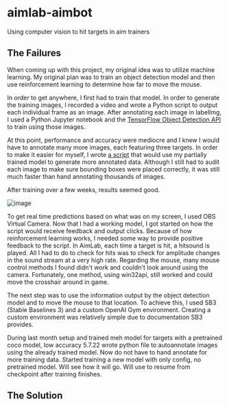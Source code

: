 # aimlab-aimbot
Using computer vision to hit targets in aim trainers

## The Failures
When coming up with this project, my original idea was to utilize machine learning. My original plan was to train an object detection model and then use reinforcement learning to determine how far to move the mouse. 

In order to get anywhere, I first had to train that model. In order to generate the training images, I recorded a video and wrote a Python script to output each individual frame as an image. After annotating each image in labelImg, I used a Python Jupyter notebook and the [TensorFlow Object Detection API](https://github.com/tensorflow/models/blob/master/research/object_detection/g3doc/tf2.md) to train using those images. 

At this point, performance and accuracy were mediocre and I knew I would have to annotate many more images, each featuring three targets. In order to make it easier for myself, I wrote [a script](https://github.com/overlordpro-sys/tfod-auto-annotate) that would use my partially trained model to generate more annotated data. Although I still had to audit each image to make sure bounding boxes were placed correctly, it was still much faster than hand annotating thousands of images. 

After training over a few weeks, results seemed good.

![image](https://user-images.githubusercontent.com/64398319/182468155-601e5671-da00-4dfe-a780-2746f14ef67a.png)

To get real time predictions based on what was on my screen, I used OBS Virtual Camera. 
Now that I had a working model, I got started on how the script would receive feedback and output clicks. Because of how reinforcement learning works, I needed some way to provide positive feedback to the script. In AimLab, each time a target is hit, a hitsound is played. All I had to do to check for hits was to check for amplitude changes in the sound stream at a very high rate. Regarding the mouse, many mouse control methods I found didn't work and couldn't look around using the camera. Fortunately, one method, using win32api, still worked and could move the crosshair around in game.

The next step was to use the information output by the object detection model and to move the mouse to that location. To achieve this, I used SB3 (Stable Baselines 3)  and a custom OpenAI Gym environment. Creating a custom environment was relatively simple due to documentation SB3 provides. 




During last month setup and trained meh model for targets with a pretrained coco model, low accuracy
5.7.22 wrote python file to autoannotate images using the already trained model. Now do not have to hand annotate for more training data. Started training a new model with only config, no pretrained model. Will see how it will go. Will use to resume from checkpoint after training finishes. 

## The Solution
